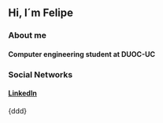 ## **Hi, I´m Felipe**
### **About me**
#### Computer engineering student at DUOC-UC
### **Social Networks**
#### [LinkedIn](https://www.linkedin.com/in/felandres/ "LinkedIn")
 {ddd}